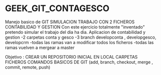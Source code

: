 # GEEK_GIT_CONTAGESCO
Manejo basico de GIT SIMULACION TRABAJO CON 2 FICHEROS CONTABILIDAD Y GESTION
Con este ejercicio totalmente "inventado" pretendo simular el trabajo del dia ha dia. 
Aplicacion de contabilidad y gestion 
-2 carpetas conta y gesco
-3 branch developconta , developgesco, developcrm
-todas las ramas van a modificar todos los ficheros
-todas las ramas vuelven a mergear a master 


Objetivo : 
CREAR UN REPOSITORIO INICIAL EN LOCAL
CARPETAS
FICHEROS
COMANDOS BASICOS DE GIT (add, branch, checkout, merge , commit, remote, push)
